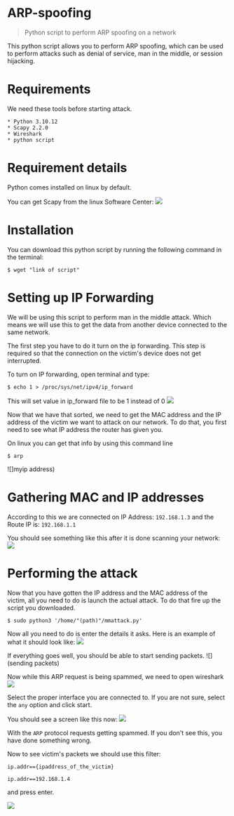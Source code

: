 # ARP-spoofing 

> Python script to perform ARP spoofing on a network

This python script allows you to perform ARP spoofing, which can be used to perform attacks such as denial of service, man in the middle, or session hijacking.

# Requirements

We need these tools before starting attack.
```
* Python 3.10.12
* Scapy 2.2.0
* Wireshark
* python script
```

# Requirement details

Python comes installed on linux by default. 

You can get Scapy from the linux Software Center:
![](scapyimg)




# Installation

You can download this python script by running the following command in the terminal:
```
$ wget "link of script"
```

# Setting up IP Forwarding

We will be using this script to perform man in the middle attack. Which means we will use this to get the data from another device connected to the same network.

The first step you have to do it turn on the ip forwarding. This step is required so that the connection on the victim's device does not get interrupted. 

To turn on IP forwarding, open terminal and type:
```
$ echo 1 > /proc/sys/net/ipv4/ip_forward

```

This will set value in ip_forward file to be 1 instead of 0
![](forwarding)

Now that we have that sorted, we need to get the MAC address and the IP address of the victim we want to attack on our network. To do that, you first need to see what IP address the router has given you. 

On linux you can get that info by using this command line
```
$ arp

```
![]myip address)

# Gathering MAC and IP addresses

According to this we are connected on IP Address: `192.168.1.3` and the Route IP is: `192.168.1.1`

You should see something like this after it is done scanning your network:
![](arp)

# Performing the attack

Now that you have gotten the IP address and the MAC address of the victim, all you need to do is launch the actual attack. To do that fire up the script you downloaded.
```
$ sudo python3 '/home/"(path)"/mmattack.py'
```

Now all you need to do is enter the details it asks. Here is an example of what it should look like:
![](datatoattack)

If everything goes well, you should be able to start sending packets.
![](sending packets)

Now while this ARP request is being spammed, we need to open wireshark
![](openwireshark)

Select the proper interface you are connected to. If you are not sure, select the `any` option and click start.

You should see a screen like this now:
![](wireshark)

With the `ARP` protocol requests getting spammed. If you don't see this, you have done something wrong. 

Now to see victim's packets we should use this filter:
```
ip.addr=={ipaddress_of_the_victim} 
``` 
```
ip.addr==192.168.1.4 
```

and press enter.

![](wiresharkpackets)

